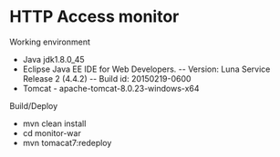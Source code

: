 # HTTP Access monitor

Working environment
- Java jdk1.8.0_45
- Eclipse Java EE IDE for Web Developers.
-- Version: Luna Service Release 2 (4.4.2)
-- Build id: 20150219-0600
- Tomcat - apache-tomcat-8.0.23-windows-x64

Build/Deploy
- mvn clean install
- cd monitor-war
- mvn tomacat7:redeploy

